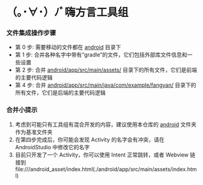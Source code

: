 # （｡･∀･）ﾉﾞ嗨方言工具组

### 文件集成操作步骤
* 第 0 步: 需要移动的文件都在 [android](./android) 目录下
* 第 1 步: 合并各种名字中带有“gradle”的文件，它们包括外部库文件信息和一些设置
* 第 2 步: 合并 [android/app/src/main/assets/](./android/app/src/assets) 目录下的所有文件，它们是前端的主要代码逻辑
* 第 4 步: 合并 [android/app/src/main/java/com/example/fangyan/](./android/app/src/main/java/com/example/fangyan) 目录下的所有文件，它们是后端的主要代码逻辑

### 合并小提示
1. 考虑到可能只有工具组有混合开发的内容，建议使用本仓库的 [android](./android) 文件夹作为基准文件夹
2. 在第四步完成后，你可能会发现 Activity 的名字会有冲突，请在 AndroidStudio 中修改它的名字
3. 目前只开发了一个 Activity，你可以使用 Intent 正常跳转，或者 Webview 链接到　file:///android_asset/index.html(./android/app/src/main/assets/index.html)